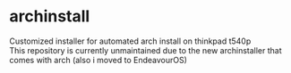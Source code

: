 # archinstall
Customized installer for automated arch install on thinkpad t540p\
This repository is currently unmaintained due to the new archinstaller that comes with arch (also i moved to EndeavourOS)
